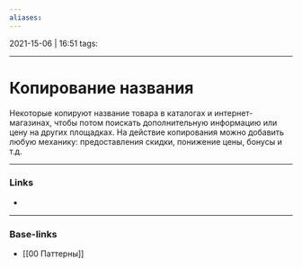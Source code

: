 ```yaml
---
aliases:
---
```

2021-15-06 | 16:51
tags: 
___

# Копирование названия

Некоторые копируют название товара в каталогах и интернет-магазинах, чтобы потом поискать дополнительную информацию или цену на других площадках. На действие копирования можно добавить любую механику: предоставления скидки, понижение цены, бонусы и т.д. 

___
### Links
- 

___
### Base-links
- [[00 Паттерны]]

